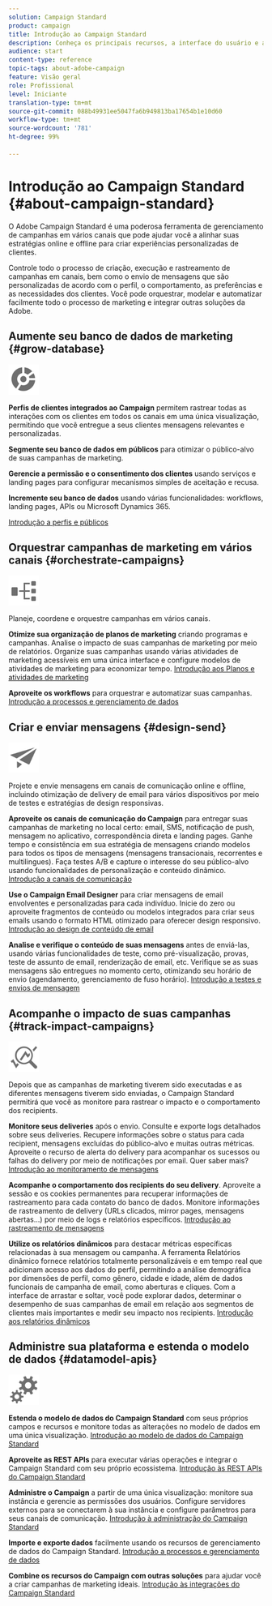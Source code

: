 ```yaml
---
solution: Campaign Standard
product: campaign
title: Introdução ao Campaign Standard
description: Conheça os principais recursos, a interface do usuário e as diretrizes globais.
audience: start
content-type: reference
topic-tags: about-adobe-campaign
feature: Visão geral
role: Profissional
level: Iniciante
translation-type: tm+mt
source-git-commit: 088b49931ee5047fa6b949813ba17654b1e10d60
workflow-type: tm+mt
source-wordcount: '781'
ht-degree: 99%

---
```



# Introdução ao Campaign Standard {#about-campaign-standard}

O Adobe Campaign Standard é uma poderosa ferramenta de gerenciamento de campanhas em vários canais que pode ajudar você a alinhar suas estratégias online e offline para criar experiências personalizadas de clientes.

Controle todo o processo de criação, execução e rastreamento de campanhas em canais, bem como o envio de mensagens que são personalizadas de acordo com o perfil, o comportamento, as preferências e as necessidades dos clientes. Você pode orquestrar, modelar e automatizar facilmente todo o processo de marketing e integrar outras soluções da Adobe.

## Aumente seu banco de dados de marketing {#grow-database}

<img width="60px" alt="condições" src="assets/icon_segment.svg"/>

**Perfis de clientes integrados ao Campaign** permitem rastrear todas as interações com os clientes em todos os canais em uma única visualização, permitindo que você entregue a seus clientes mensagens relevantes e personalizadas.

**Segmente seu banco de dados em públicos** para otimizar o público-alvo de suas campanhas de marketing.

**Gerencie a permissão e o consentimento dos clientes** usando serviços e landing pages para configurar mecanismos simples de aceitação e recusa.

**Incremente seu banco de dados** usando várias funcionalidades: workflows, landing pages, APIs ou Microsoft Dynamics 365.

[Introdução a perfis e públicos](../../audiences/using/get-started-profiles-and-audiences.md)

## Orquestrar campanhas de marketing em vários canais {#orchestrate-campaigns}

<img width="60px" alt="condições" src="assets/icon_workflows.svg"/>

Planeje, coordene e orquestre campanhas em vários canais.

**Otimize sua organização de planos de marketing** criando programas e campanhas. Analise o impacto de suas campanhas de marketing por meio de relatórios. Organize suas campanhas usando várias atividades de marketing acessíveis em uma única interface e configure modelos de atividades de marketing para economizar tempo. [Introdução aos Planos e atividades de marketing](../../start/using/programs-and-campaigns.md)

**Aproveite os workflows** para orquestrar e automatizar suas campanhas. [Introdução a processos e gerenciamento de dados](../../automating/using/get-started-workflows.md)

## Criar e enviar mensagens {#design-send}

<img width="60px" alt="condições" src="assets/icon_send.svg"/>

Projete e envie mensagens em canais de comunicação online e offline, incluindo otimização de delivery de email para vários dispositivos por meio de testes e estratégias de design responsivas.

**Aproveite os canais de comunicação do Campaign** para entregar suas campanhas de marketing no local certo: email, SMS, notificação de push, mensagem no aplicativo, correspondência direta e landing pages. Ganhe tempo e consistência em sua estratégia de mensagens criando modelos para todos os tipos de mensagens (mensagens transacionais, recorrentes e multilingues). Faça testes A/B e capture o interesse do seu público-alvo usando funcionalidades de personalização e conteúdo dinâmico. [Introdução a canais de comunicação](../../channels/using/get-started-communication-channels.md)

**Use o Campaign Email Designer** para criar mensagens de email envolventes e personalizadas para cada indivíduo. Inicie do zero ou aproveite fragmentos de conteúdo ou modelos integrados para criar seus emails usando o formato HTML otimizado para oferecer design responsivo. [Introdução ao design de conteúdo de email](../../designing/using/designing-content-in-adobe-campaign.md)

**Analise e verifique o conteúdo de suas mensagens** antes de enviá-las, usando várias funcionalidades de teste, como pré-visualização, provas, teste de assunto de email, renderização de email, etc. Verifique se as suas mensagens são entregues no momento certo, otimizando seu horário de envio (agendamento, gerenciamento de fuso horário). [Introdução a testes e envios de mensagem](../../sending/using/get-started-sending-messages.md)

## Acompanhe o impacto de suas campanhas {#track-impact-campaigns}

<img width="60px" alt="condições" src="assets/icon_report.svg"/>

Depois que as campanhas de marketing tiverem sido executadas e as diferentes mensagens tiverem sido enviadas, o Campaign Standard permitirá que você as monitore para rastrear o impacto e o comportamento dos recipients.

**Monitore seus deliveries** após o envio. Consulte e exporte logs detalhados sobre seus deliveries. Recupere informações sobre o status para cada recipient, mensagens excluídas do público-alvo e muitas outras métricas.
Aproveite o recurso de alerta do delivery para acompanhar os sucessos ou falhas do delivery por meio de notificações por email. Quer saber mais? [Introdução ao monitoramento de mensagens](../../sending/using/monitoring-a-delivery.md)

**Acompanhe o comportamento dos recipients do seu delivery**. Aproveite a sessão e os cookies permanentes para recuperar informações de rastreamento para cada contato do banco de dados. Monitore informações de rastreamento de delivery (URLs clicados, mirror pages, mensagens abertas...) por meio de logs e relatórios específicos. [Introdução ao rastreamento de mensagens](../../sending/using/tracking-messages.md)

**Utilize os relatórios dinâmicos** para destacar métricas específicas relacionadas à sua mensagem ou campanha. A ferramenta Relatórios dinâmico fornece relatórios totalmente personalizáveis e em tempo real que adicionam acesso aos dados do perfil, permitindo a análise demográfica por dimensões de perfil, como gênero, cidade e idade, além de dados funcionais de campanha de email, como aberturas e cliques. Com a interface de arrastar e soltar, você pode explorar dados, determinar o desempenho de suas campanhas de email em relação aos segmentos de clientes mais importantes e medir seu impacto nos recipients. [Introdução aos relatórios dinâmicos](../../reporting/using/about-dynamic-reports.md)

## Administre sua plataforma e estenda o modelo de dados {#datamodel-apis}

<img width="60px" alt="condições" src="assets/icon_admin.svg"/>

**Estenda o modelo de dados do Campaign Standard** com seus próprios campos e recursos e monitore todas as alterações no modelo de dados em uma única visualização. [Introdução ao modelo de dados do Campaign Standard](../../developing/using/get-started-data-model.md)

**Aproveite as REST APIs** para executar várias operações e integrar o Campaign Standard com seu próprio ecossistema. [Introdução às REST APIs do Campaign Standard](../../api/using/get-started-apis.md)

**Administre o Campaign** a partir de uma única visualização: monitore sua instância e gerencie as permissões dos usuários. Configure servidores externos para se conectarem à sua instância e configure parâmetros para seus canais de comunicação. [Introdução à administração do Campaign Standard](../../administration/using/get-started-campaign-administration.md)

**Importe e exporte dados** facilmente usando os recursos de gerenciamento de dados do Campaign Standard. [Introdução a processos e gerenciamento de dados](../../automating/using/get-started-workflows.md)

**Combine os recursos do Campaign com outras soluções** para ajudar você a criar campanhas de marketing ideais. [Introdução às integrações do Campaign Standard](../../integrating/using/get-started-campaign-integrations.md)
